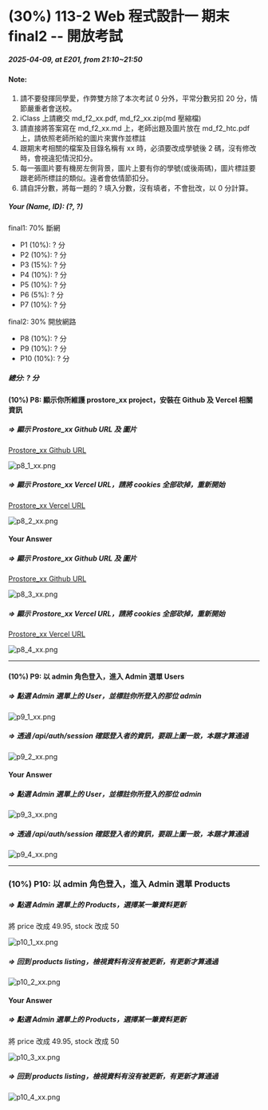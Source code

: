 # (30%) 113-2 Web 程式設計一 期末 final2 -- 開放考試

##### 2025-04-09, at E201, from 21:10~21:50

#### Note:

1. 請不要發揮同學愛，作弊雙方除了本次考試 0 分外，平常分數另扣 20 分，情節嚴重者會送校。
2. iClass 上請繳交 md_f2_xx.pdf, md_f2_xx.zip(md 壓縮檔)
3. 請直接將答案寫在 md_f2_xx.md 上，老師出題及圖片放在 md_f2_htc.pdf 上，請依照老師所給的圖片來實作並標註
4. 跟期末考相關的檔案及目錄名稱有 xx 時，必須要改成學號後 2 碼，沒有修改時，會視違犯情況扣分。
5. 每一張圖片要有機房左側背景，圖片上要有你的學號(或後兩碼)，圖片標註要跟老師所標註的類似。違者會依情節扣分。
6. 請自評分數，將每一題的 ? 填入分數，沒有填者，不會批改，以 0 分計算。

##### Your (Name, ID): (?, ?)

final1: 70% 斷網

- P1 (10%): ? 分
- P2 (10%): ? 分
- P3 (15%): ? 分
- P4 (10%): ? 分
- P5 (10%): ? 分
- P6 (5%): ? 分
- P7 (10%): ? 分

final2: 30% 開放網路

- P8 (10%): ? 分
- P9 (10%): ? 分
- P10 (10%): ? 分

##### 總分: ? 分

#### (10%) P8: 顯示你所維護 prostore_xx project，安裝在 Github 及 Vercel 相關資訊

##### => 顯示 Prostore_xx Github URL 及 圖片

[Prostore_xx Github URL]()

![p8_1_xx.png](p8_1_xx.png)

##### => 顯示 Prostore_xx Vercel URL，請將 cookies 全部砍掉，重新開始

[Prostore_xx Vercel URL]()

![p8_2_xx.png](p8_2_xx.png)

#### Your Answer

##### => 顯示 Prostore_xx Github URL 及 圖片

[Prostore_xx Github URL]()

![p8_3_xx.png](p8_3_xx.png)

##### => 顯示 Prostore_xx Vercel URL，請將 cookies 全部砍掉，重新開始

[Prostore_xx Vercel URL]()

![p8_4_xx.png](p8_4_xx.png)

---

#### (10%) P9: 以 admin 角色登入，進入 Admin 選單 Users

##### => 點選 Admin 選單上的 User，並標註你所登入的那位 admin

![p9_1_xx.png](p9_1_xx.png)

##### => 透過 /api/auth/session 確認登入者的資訊，要跟上圖一致，本題才算通過

![p9_2_xx.png](p9_2_xx.png)

#### Your Answer

##### => 點選 Admin 選單上的 User，並標註你所登入的那位 admin

![p9_3_xx.png](p9_3_xx.png)

##### => 透過 /api/auth/session 確認登入者的資訊，要跟上圖一致，本題才算通過

![p9_4_xx.png](p9_4_xx.png)

---

### (10%) P10: 以 admin 角色登入，進入 Admin 選單 Products

##### => 點選 Admin 選單上的 Products，選擇某一筆資料更新

將 price 改成 49.95, stock 改成 50

![p10_1_xx.png](p10_1_xx.png)

##### => 回到 products listing，檢視資料有沒有被更新，有更新才算通過

![p10_2_xx.png](p10_2_xx.png)

#### Your Answer

##### => 點選 Admin 選單上的 Products，選擇某一筆資料更新

將 price 改成 49.95, stock 改成 50

![p10_3_xx.png](p10_3_xx.png)

##### => 回到 products listing，檢視資料有沒有被更新，有更新才算通過

![p10_4_xx.png](p10_4_xx.png)
